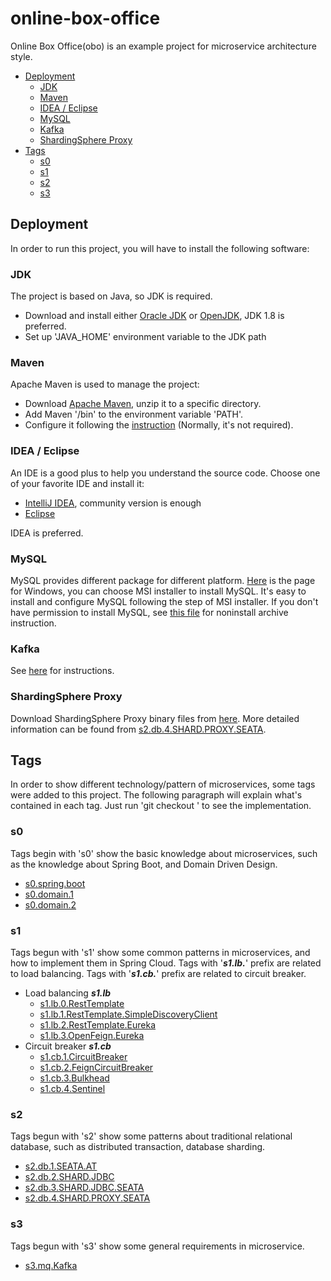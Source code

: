 # online-box-office
Online Box Office(obo) is an example project for microservice architecture style.
<!-- TOC -->
* [Deployment](#deployment)
  * [JDK](#jdk)
  * [Maven](#maven)
  * [IDEA / Eclipse](#idea--eclipse)
  * [MySQL](#mysql)
  * [Kafka](#kafka)
  * [ShardingSphere Proxy](#shardingsphere-proxy)
* [Tags](#tags)
  * [s0](#s0)
  * [s1](#s1)
  * [s2](#s2)
  * [s3](#s3)
<!-- TOC -->
## Deployment
In order to run this project, you will have to install the following software:
### JDK
The project is based on Java, so JDK is required.
* Download and install either [Oracle JDK](https://www.oracle.com/java/technologies/downloads/#java8) or [OpenJDK](https://www.openlogic.com/openjdk-downloads), JDK 1.8 is preferred.
* Set up 'JAVA_HOME' environment variable to the JDK path
### Maven
Apache Maven is used to manage the project:
* Download [Apache Maven](https://dlcdn.apache.org/maven/maven-3/3.8.6/binaries/apache-maven-3.8.6-bin.zip), unzip it to a specific directory.
* Add Maven '/bin' to the environment variable 'PATH'.
* Configure it following the [instruction](https://maven.apache.org/configure.html) (Normally, it's not required).
### IDEA / Eclipse
An IDE is a good plus to help you understand the source code. Choose one of your favorite IDE and install it:
* [IntelliJ IDEA](https://www.jetbrains.com/idea/download), community version is enough
* [Eclipse](https://www.eclipse.org/downloads/)

IDEA is preferred.
### MySQL
MySQL provides different package for different platform. 
[Here](https://dev.mysql.com/downloads/mysql/) is the page for Windows, you can choose MSI installer to install MySQL.
It's easy to install and configure MySQL following the step of MSI installer. 
If you don't have permission to install MySQL, see [this file](docs/mysql.md) for noninstall archive instruction.
### Kafka
See [here](docs/s3.mq.Kafka.md#Kafka) for instructions.
### ShardingSphere Proxy
Download ShardingSphere Proxy binary files from [here](https://archive.apache.org/dist/shardingsphere/5.1.2/apache-shardingsphere-5.1.2-shardingsphere-proxy-bin.tar.gz).
More detailed information can be found from [s2.db.4.SHARD.PROXY.SEATA](docs/s2.db.4.SHARD.PROXY.SEATA.md). 

## Tags
In order to show different technology/pattern of microservices, some tags were added to this project.
The following paragraph will explain what's contained in each tag. Just run 'git checkout <tag name>' to see the implementation.
### s0
Tags begin with 's0' show the basic knowledge about microservices, such as the knowledge about Spring Boot, and Domain Driven Design.
* [s0.spring.boot](docs/s0.spring.boot.md)
* [s0.domain.1](docs/s0.domain.1.md)
* [s0.domain.2](docs/s0.domain.2.md)
### s1
Tags begun with 's1' show some common patterns in microservices, and how to implement them in Spring Cloud.
Tags with '**_s1.lb._**' prefix are related to load balancing. Tags with '**_s1.cb._**' prefix are related to circuit breaker.
* Load balancing **_s1.lb_**
  * [s1.lb.0.RestTemplate](docs/s1.lb.0.RestTemplate.md)
  * [s1.lb.1.RestTemplate.SimpleDiscoveryClient](docs/s1.lb.1.RestTemplate.SimpleDiscoveryClient.md)
  * [s1.lb.2.RestTemplate.Eureka](docs/s1.lb.2.RestTemplate.Eureka.md)
  * [s1.lb.3.OpenFeign.Eureka](docs/s1.lb.3.OpenFeign.Eureka.md)
* Circuit breaker **_s1.cb_**
  * [s1.cb.1.CircuitBreaker](docs/s1.cb.1.CircuitBreaker.md)
  * [s1.cb.2.FeignCircuitBreaker](docs/s1.cb.2.FeignCircuitBreaker.md)
  * [s1.cb.3.Bulkhead](docs/s1.cb.3.Bulkhead.md)
  * [s1.cb.4.Sentinel](docs/s1.cb.4.Sentinel.md)
### s2
Tags begun with 's2' show some patterns about traditional relational database, such as distributed transaction, database sharding.
* [s2.db.1.SEATA.AT](docs/s2.db.1.SEATA.AT.md)
* [s2.db.2.SHARD.JDBC](docs/s2.db.2.SHARD.JDBC.md)
* [s2.db.3.SHARD.JDBC.SEATA](docs/s2.db.3.SHARD.JDBC.SEATA.md)
* [s2.db.4.SHARD.PROXY.SEATA](docs/s2.db.4.SHARD.PROXY.SEATA.md)
### s3
Tags begun with 's3' show some general requirements in microservice.
* [s3.mq.Kafka](docs/s3.mq.Kafka.md)